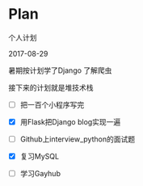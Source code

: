 # Plan
个人计划


2017-08-29

暑期按计划学了Django 了解爬虫

接下来的计划就是堆技术栈 

- [ ] 把一百个小程序写完

- [x] 用Flask把Django blog实现一遍

- [ ] Github上interview_python的面试题

- [x] 复习MySQL

- [ ] 学习Gayhub
